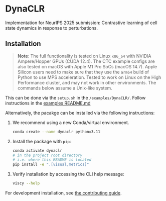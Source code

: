 # DynaCLR

Implementation for NeurIPS 2025 submission:
Contrastive learning of cell state dynamics in response to perturbations.

## Installation

> **Note**:
> The full functionality is tested on Linux `x86_64` with NVIDIA Ampere/Hopper GPUs (CUDA 12.4).
> The CTC example configs are also tested on macOS with Apple M1 Pro SoCs (macOS 14.7).
> Apple Silicon users need to make sure that they use
> the `arm64` build of Python to use MPS acceleration.
> Tested to work on Linux on the High Performance cluster, and may not work in other environments.
> The commands below assume a Unix-like system.

This can be done via the `setup.sh` in the `/examples/DynaCLR/`. Follow instructions in the [examples README.md](/examples/DynaCLR/README.md)


Alternatively, the pacakge can be installed via the following instructions:

1. We recommend using a new Conda/virtual environment.

    ```sh
    conda create --name dynaclr python=3.11
    ```

2. Install the package with `pip`:

    ```sh
    conda activate dynaclr
    # in the project root directory
    # i.e. where this README is located
    pip install -e ".[visual,metrics]"
    ```

3. Verify installation by accessing the CLI help message:

    ```sh
    viscy --help
    ```

For development installation, see [the contributing guide](./CONTRIBUTING.md).

